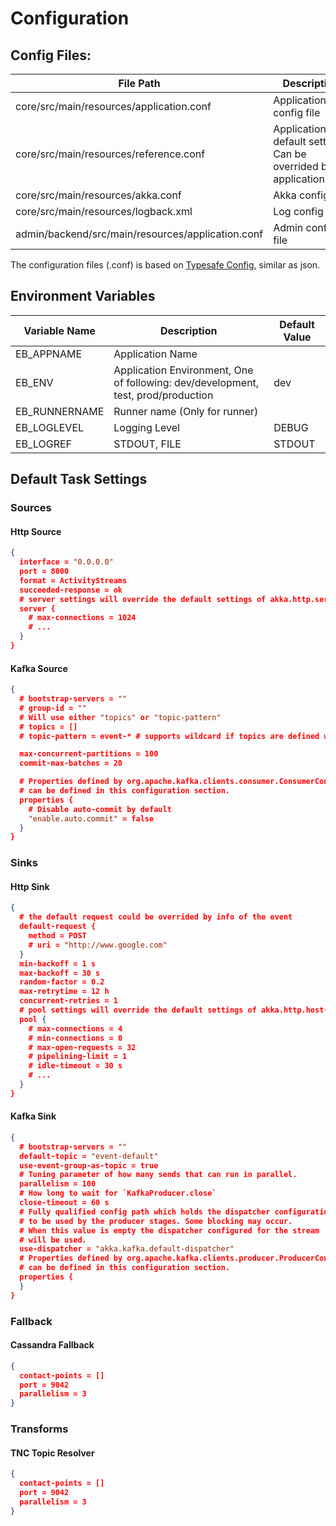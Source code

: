 # Configuration

## Config Files:

|File Path|Description|
|---------|-----------|
|core/src/main/resources/application.conf|Application config file|
|core/src/main/resources/reference.conf|Application default settings, Can be overrided by application.conf|
|core/src/main/resources/akka.conf|Akka config|
|core/src/main/resources/logback.xml|Log config|
|admin/backend/src/main/resources/application.conf|Admin config file|

The configuration files (.conf) is based on [Typesafe Config](https://github.com/typesafehub/config), similar as json.

## Environment Variables

|Variable Name|Description|Default Value|
|-------------|-----------|-------------|
|EB_APPNAME|Application Name||
|EB_ENV|Application Environment, One of following: dev/development, test, prod/production |dev|
|EB_RUNNERNAME|Runner name (Only for runner)||
|EB_LOGLEVEL|Logging Level|DEBUG|
|EB_LOGREF|STDOUT, FILE| STDOUT |

## Default Task Settings

### Sources

#### Http Source

```json
{
  interface = "0.0.0.0"
  port = 8000
  format = ActivityStreams
  succeeded-response = ok
  # server settings will override the default settings of akka.http.server
  server {
    # max-connections = 1024
    # ...
  }
}
```

#### Kafka Source

```json
{
  # bootstrap-servers = ""
  # group-id = ""
  # Will use either "topics" or "topic-pattern"
  # topics = []
  # topic-pattern = event-* # supports wildcard if topics are defined will use that one 

  max-concurrent-partitions = 100
  commit-max-batches = 20

  # Properties defined by org.apache.kafka.clients.consumer.ConsumerConfig
  # can be defined in this configuration section.
  properties {
    # Disable auto-commit by default
    "enable.auto.commit" = false
  }
}
```


### Sinks

#### Http Sink

```json
{
  # the default request could be overrided by info of the event
  default-request {
    method = POST
    # uri = "http://www.google.com"
  }
  min-backoff = 1 s
  max-backoff = 30 s
  random-factor = 0.2
  max-retrytime = 12 h
  concurrent-retries = 1
  # pool settings will override the default settings of akka.http.host-connection-pool
  pool {
    # max-connections = 4
    # min-connections = 0
    # max-open-requests = 32
    # pipelining-limit = 1
    # idle-timeout = 30 s
    # ...
  }
}
```

#### Kafka Sink

```json
{
  # bootstrap-servers = ""
  default-topic = "event-default"
  use-event-group-as-topic = true
  # Tuning parameter of how many sends that can run in parallel.
  parallelism = 100
  # How long to wait for `KafkaProducer.close`
  close-timeout = 60 s
  # Fully qualified config path which holds the dispatcher configuration
  # to be used by the producer stages. Some blocking may occur.
  # When this value is empty the dispatcher configured for the stream
  # will be used.
  use-dispatcher = "akka.kafka.default-dispatcher"
  # Properties defined by org.apache.kafka.clients.producer.ProducerConfig
  # can be defined in this configuration section.
  properties {
  }
}
```

### Fallback

#### Cassandra Fallback

```json
{
  contact-points = []
  port = 9042
  parallelism = 3
}
```

### Transforms

#### TNC Topic Resolver

```json
{
  contact-points = []
  port = 9042
  parallelism = 3
}
```